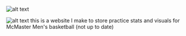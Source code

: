 ![alt text](https://github.com/[taysir-alam]/[adv-stat-ui]/[main]/image.jpg?raw=true)

![alt text]((https://github.com/[taysir-alam]/[adv-stat-ui]/)raw/image.jpg)
this is a website I make to store practice stats and visuals for McMaster Men's basketball (not up to date)
